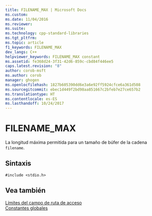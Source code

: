 ```yaml
---
title: FILENAME_MAX | Microsoft Docs
ms.custom: 
ms.date: 11/04/2016
ms.reviewer: 
ms.suite: 
ms.technology: cpp-standard-libraries
ms.tgt_pltfrm: 
ms.topic: article
f1_keywords: FILENAME_MAX
dev_langs: C++
helpviewer_keywords: FILENAME_MAX constant
ms.assetid: fe368d24-3f31-42d6-859c-cbd84f446ee5
caps.latest.revision: "8"
author: corob-msft
ms.author: corob
manager: ghogen
ms.openlocfilehash: 1827b605390dd6e3a6e92ff5924cfce6a361d508
ms.sourcegitcommit: ebec1d449f2bd98aa851667c2bfeb7e27ce657b2
ms.translationtype: HT
ms.contentlocale: es-ES
ms.lasthandoff: 10/24/2017
---
```

# <a name="filenamemax"></a>FILENAME_MAX
La longitud máxima permitida para un tamaño de búfer de la cadena `filename`.  
  
## <a name="syntax"></a>Sintaxis  
  
```  
#include <stdio.h>  
```  
  
## <a name="see-also"></a>Vea también  
 [Límites del campo de ruta de acceso](../c-runtime-library/path-field-limits.md)   
 [Constantes globales](../c-runtime-library/global-constants.md)
